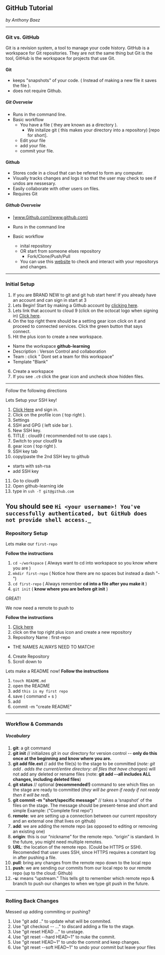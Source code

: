 ## GitHub Tutorial

_by Anthony Baez_

---
### Git vs. GitHub

Git is a revision system, a tool to manage your code history. GitHub is a workspace for Git repositories. They are not the same thing but Git is the tool, GitHub is the workspace for projects that use Git.

#### Git 
* keeps "snapshots" of your code. ( Instead of making a new file it saves the file ).
* does not require Github.
##### Git Overveiw
* Runs in the command line.
* Basic workflow
  * You have a file ( they are known as a directory ).
    * We initalize git ( this makes your directory into a repository) [repo for short].
  * Edit your file 
  * add your file.
  * commit your file.
 
#### Github
* Stores code in a cloud that can be refered to form any computer.
* Visually tracks changes and logs it so that the user may check to see if undos are nessesary.
* Easily collaborate with other users on files.
* Requires Git
##### Github Overveiw
* [www.Github.com](www.github.com) 

* Runs in the command line
* Basic workflow
  * inital repository
  * OR start from someone elses repository 
    * Fork/Clone/Push/Pull
  * You can use this [website](www.github.com) to check and interact with your repositorys and changes.
  


---
### Initial Setup
1. If you are BRAND NEW to git and git hub start here! If you already have an account and can sign in start at 3
2. Lets Begin! Start by making a Github account by [clicking here](www.https://github.com). 
3. Lets link that account to cloud 9 (click on the octocat logo when signing in) [Click here](c9.io/login).
4. On the top right there should be a setting gear icon click on it and proceed to connected services. Click the green button that says connect.
5. Hit the plus icon to create a new workspace.
* Name the workspace **github-learning**
* Description : Verson Control and collaboration
* Team : click " Dont set a team for this workspace"
* Template "Blank"
6. Create a workspace
7. If you see `.c9` click the gear icon and uncheck show hidden files.

---

Follow the following directions

Lets Setup your SSH key!
1. [Click Here](www.github.com) and sign in.
2. Click on the profile icon ( top right ).
3. Settings 
4. SSH and GPG ( left side bar ).
5. New SSH key.
6. TITLE : cloud9 ( recommended not to use caps ).
7. Switch to your cloud9 ta
8. gear icon ( top right ).
9. SSH key tab 
10. copy/paste the 2nd SSH key to github
  * starts with ssh-rsa
  * add SSH key
11. Go to cloud9
12. Open github-learning ide
13. type in `ssh -T git@github.com`

You should see `Hi <your username>! You've successfully authenticated, but GitHub does not provide shell access._
`
---
### Repository Setup
Lets make our `first-repo`

**Follow the instructions**
1. `cd ~/workspace` ( Always want to cd into workspace so you know where you are )
2. `mkdir first-repo` ( Notice how there are no spaces but instead a dash "-")
3. `cd first-repo` ( Always remember **cd into a file after you make it** )
4. `git init` ( **know where you are before git init** )

GREAT!

We now need a remote to push to 

**Follow the instructions**
1. [Click here](github.com)
2. click on the top right plus icon and create a new repository
3. Repository Name : first-repo
  * THE NAMES ALWAYS NEED TO MATCH!
4. Create Repository 
5. Scroll down to 

Lets make a README now!
**Follow the instructions**
1. `touch README.md`
2. open the README
3. add `this is my first repo`
4. save ( command + s )
5. add 
6. commit -m "create README"



---
### Workflow & Commands
##### Vocabulary 
1. **git**: a git command
2. **git init** // initializes git in our directory for version control -- **only do this once at the beginning and know where you are.**
3. **git add file.ext** // add the file(s) to the stage to be committed (_note: git add . adds the current/entire directory: all files that have changes_) will not add any deleted or rename files
(note: **git add --all  includes ALL changes, including deleted files**)
4. **git status** // optional **(recommended!)** command to see which files on the stage are ready to committed (_they will be green if ready if not ready then it will be red_).
5. **git commit -m "short/specific message"** // takes a ‘snapshot’ of the files on the stage. The message should be present-tense and short and simple Example: ("Complete first repo")
6. **remote**: we are setting up a connection between our current repository and an external one (that lives on github)
7. **add**: we are adding the remote repo (as opposed to editing or removing an existing one)
8. **origin**: this is our “nickname” for the remote repo.  “origin” is standard.  In the future, you might need multiple remotes.
9. **URL**: the location of the remote repo.  (Could be HTTPS or SSH). Recomended that user uses SSH, since HTTPS requires a constant log in after pushing a file.
10. **pull**: bring any changes from the remote repo down to the local repo
11. **push**: we are sending our commits from our local repo to our remote repo (up to the cloud: Github)
12. **-u**: means “upstream.” This tells git to remember which remote repo & branch to push our changes to when we type git push in the future.
---
### Rolling Back Changes
Messed up adding commiting or pushing?
1. Use "git add <file>.." to update what will be commited.
2. Use "git checkout -- <file>..." to discard adding a file to the stage.
3. Use "git reset HEAD <file>..." to unstage.
4. Use "git reset --hard HEAD~1" to nuke the commit.
5. Use "git reset HEAD~1" to undo the commit and keep changes.
6. Use "git reset --soft HEAD~1" to undo your commit but leave your files
